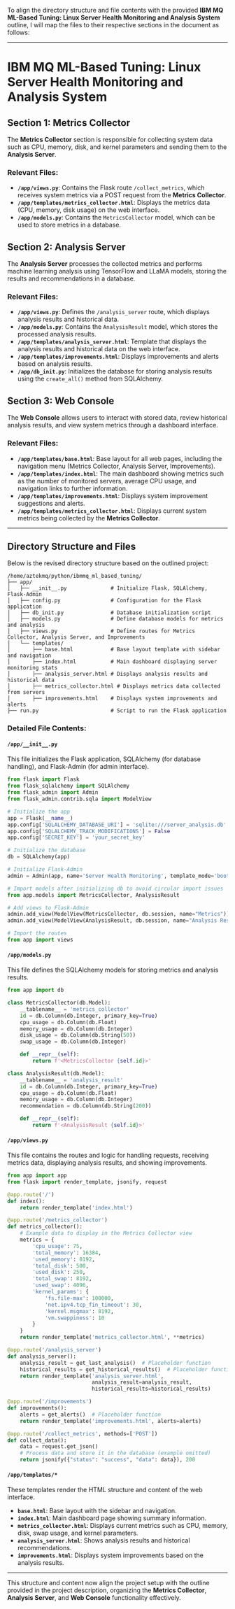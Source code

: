 To align the directory structure and file contents with the provided **IBM MQ ML-Based Tuning: Linux Server Health Monitoring and Analysis System** outline, I will map the files to their respective sections in the document as follows:

---

# **IBM MQ ML-Based Tuning: Linux Server Health Monitoring and Analysis System**

## Section 1: Metrics Collector

The **Metrics Collector** section is responsible for collecting system data such as CPU, memory, disk, and kernel parameters and sending them to the **Analysis Server**.

### Relevant Files:
- **`/app/views.py`**: Contains the Flask route `/collect_metrics`, which receives system metrics via a POST request from the **Metrics Collector**.
- **`/app/templates/metrics_collector.html`**: Displays the metrics data (CPU, memory, disk usage) on the web interface.
- **`/app/models.py`**: Contains the `MetricsCollector` model, which can be used to store metrics in a database.

## Section 2: Analysis Server

The **Analysis Server** processes the collected metrics and performs machine learning analysis using TensorFlow and LLaMA models, storing the results and recommendations in a database.

### Relevant Files:
- **`/app/views.py`**: Defines the `/analysis_server` route, which displays analysis results and historical data.
- **`/app/models.py`**: Contains the `AnalysisResult` model, which stores the processed analysis results.
- **`/app/templates/analysis_server.html`**: Template that displays the analysis results and historical data on the web interface.
- **`/app/templates/improvements.html`**: Displays improvements and alerts based on analysis results.
- **`/app/db_init.py`**: Initializes the database for storing analysis results using the `create_all()` method from SQLAlchemy.

## Section 3: Web Console

The **Web Console** allows users to interact with stored data, review historical analysis results, and view system metrics through a dashboard interface.

### Relevant Files:
- **`/app/templates/base.html`**: Base layout for all web pages, including the navigation menu (Metrics Collector, Analysis Server, Improvements).
- **`/app/templates/index.html`**: The main dashboard showing metrics such as the number of monitored servers, average CPU usage, and navigation links to further information.
- **`/app/templates/improvements.html`**: Displays system improvement suggestions and alerts.
- **`/app/templates/metrics_collector.html`**: Displays current system metrics being collected by the **Metrics Collector**.

---

## Directory Structure and Files

Below is the revised directory structure based on the outlined project:

```
/home/aztekmq/python/ibmmq_ml_based_tuning/
├── app/
│   ├── __init__.py              # Initialize Flask, SQLAlchemy, Flask-Admin
│   ├── config.py                # Configuration for the Flask application
│   ├── db_init.py               # Database initialization script
│   ├── models.py                # Define database models for metrics and analysis
│   ├── views.py                 # Define routes for Metrics Collector, Analysis Server, and Improvements
│   └── templates/
│       ├── base.html            # Base layout template with sidebar and navigation
│       ├── index.html           # Main dashboard displaying server monitoring stats
│       ├── analysis_server.html # Displays analysis results and historical data
│       ├── metrics_collector.html # Displays metrics data collected from servers
│       ├── improvements.html    # Displays system improvements and alerts
├── run.py                       # Script to run the Flask application
```

### Detailed File Contents:

#### `/app/__init__.py`

This file initializes the Flask application, SQLAlchemy (for database handling), and Flask-Admin (for admin interface).

```python
from flask import Flask
from flask_sqlalchemy import SQLAlchemy
from flask_admin import Admin
from flask_admin.contrib.sqla import ModelView

# Initialize the app
app = Flask(__name__)
app.config['SQLALCHEMY_DATABASE_URI'] = 'sqlite:///server_analysis.db'
app.config['SQLALCHEMY_TRACK_MODIFICATIONS'] = False
app.config['SECRET_KEY'] = 'your_secret_key'

# Initialize the database
db = SQLAlchemy(app)

# Initialize Flask-Admin
admin = Admin(app, name='Server Health Monitoring', template_mode='bootstrap3')

# Import models after initializing db to avoid circular import issues
from app.models import MetricsCollector, AnalysisResult

# Add views to Flask-Admin
admin.add_view(ModelView(MetricsCollector, db.session, name="Metrics"))
admin.add_view(ModelView(AnalysisResult, db.session, name="Analysis Results"))

# Import the routes
from app import views
```

#### `/app/models.py`

This file defines the SQLAlchemy models for storing metrics and analysis results.

```python
from app import db

class MetricsCollector(db.Model):
    __tablename__ = 'metrics_collector'
    id = db.Column(db.Integer, primary_key=True)
    cpu_usage = db.Column(db.Float)
    memory_usage = db.Column(db.Integer)
    disk_usage = db.Column(db.String(50))
    swap_usage = db.Column(db.Integer)

    def __repr__(self):
        return f'<MetricsCollector {self.id}>'

class AnalysisResult(db.Model):
    __tablename__ = 'analysis_result'
    id = db.Column(db.Integer, primary_key=True)
    cpu_usage = db.Column(db.Float)
    memory_usage = db.Column(db.Integer)
    recommendation = db.Column(db.String(200))

    def __repr__(self):
        return f'<AnalysisResult {self.id}>'
```

#### `/app/views.py`

This file contains the routes and logic for handling requests, receiving metrics data, displaying analysis results, and showing improvements.

```python
from app import app
from flask import render_template, jsonify, request

@app.route('/')
def index():
    return render_template('index.html')

@app.route('/metrics_collector')
def metrics_collector():
    # Example data to display in the Metrics Collector view
    metrics = {
        'cpu_usage': 75,
        'total_memory': 16384,
        'used_memory': 8192,
        'total_disk': 500,
        'used_disk': 250,
        'total_swap': 8192,
        'used_swap': 4096,
        'kernel_params': {
            'fs.file-max': 100000,
            'net.ipv4.tcp_fin_timeout': 30,
            'kernel.msgmax': 8192,
            'vm.swappiness': 10
        }
    }
    return render_template('metrics_collector.html', **metrics)

@app.route('/analysis_server')
def analysis_server():
    analysis_result = get_last_analysis()  # Placeholder function
    historical_results = get_historical_results()  # Placeholder function
    return render_template('analysis_server.html',
                           analysis_result=analysis_result,
                           historical_results=historical_results)

@app.route('/improvements')
def improvements():
    alerts = get_alerts()  # Placeholder function
    return render_template('improvements.html', alerts=alerts)

@app.route('/collect_metrics', methods=['POST'])
def collect_data():
    data = request.get_json()
    # Process data and store it in the database (example omitted)
    return jsonify({"status": "success", "data": data}), 200
```

#### `/app/templates/*`

These templates render the HTML structure and content of the web interface.

- **`base.html`**: Base layout with the sidebar and navigation.
- **`index.html`**: Main dashboard page showing summary information.
- **`metrics_collector.html`**: Displays current metrics such as CPU, memory, disk, swap usage, and kernel parameters.
- **`analysis_server.html`**: Shows analysis results and historical recommendations.
- **`improvements.html`**: Displays system improvements based on the analysis results.

---

This structure and content now align the project setup with the outline provided in the project description, organizing the **Metrics Collector**, **Analysis Server**, and **Web Console** functionality effectively.
